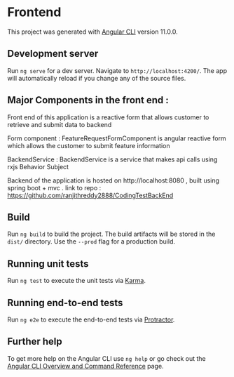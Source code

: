 # Frontend

This project was generated with [Angular CLI](https://github.com/angular/angular-cli) version 11.0.0.

## Development server

Run `ng serve` for a dev server. Navigate to `http://localhost:4200/`. The app will automatically reload if you change any of the source files.

## Major Components in the front end :

Front end of this application is a reactive form that allows customer to retrieve and submit data to backend 

  Form component : FeatureRequestFormComponent is angular reactive form which allows the customer to submit feature information
  
  BackendService : BackendService is a service that makes api calls using rxjs Behavior Subject 

Backend of the application is hosted on http://localhost:8080 , built using spring boot + mvc . link to repo : https://github.com/ranjithreddy2888/CodingTestBackEnd

## Build

Run `ng build` to build the project. The build artifacts will be stored in the `dist/` directory. Use the `--prod` flag for a production build.

## Running unit tests

Run `ng test` to execute the unit tests via [Karma](https://karma-runner.github.io).

## Running end-to-end tests

Run `ng e2e` to execute the end-to-end tests via [Protractor](http://www.protractortest.org/).

## Further help

To get more help on the Angular CLI use `ng help` or go check out the [Angular CLI Overview and Command Reference](https://angular.io/cli) page.
